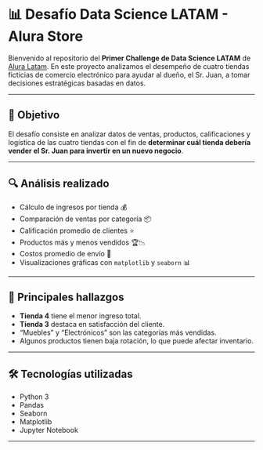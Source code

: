 # 📊 Desafío Data Science LATAM - Alura Store

Bienvenido al repositorio del **Primer Challenge de Data Science LATAM** de [Alura Latam](https://www.aluracursos.com/). En este proyecto analizamos el desempeño de cuatro tiendas ficticias de comercio electrónico para ayudar al dueño, el Sr. Juan, a tomar decisiones estratégicas basadas en datos.

---

## 🧠 Objetivo

El desafío consiste en analizar datos de ventas, productos, calificaciones y logística de las cuatro tiendas con el fin de **determinar cuál tienda debería vender el Sr. Juan para invertir en un nuevo negocio**.

---


## 🔍 Análisis realizado

- Cálculo de ingresos por tienda 💰  
- Comparación de ventas por categoría 📦  
- Calificación promedio de clientes ⭐  
- Productos más y menos vendidos 🏆📉  
- Costos promedio de envío 🚚  
- Visualizaciones gráficas con `matplotlib` y `seaborn` 📊  

---

## 🧾 Principales hallazgos

- **Tienda 4** tiene el menor ingreso total.
- **Tienda 3** destaca en satisfacción del cliente.
- “Muebles” y “Electrónicos” son las categorías más vendidas.
- Algunos productos tienen baja rotación, lo que puede afectar inventario.

---

## 🛠️ Tecnologías utilizadas

- Python 3  
- Pandas  
- Seaborn  
- Matplotlib  
- Jupyter Notebook  

---


